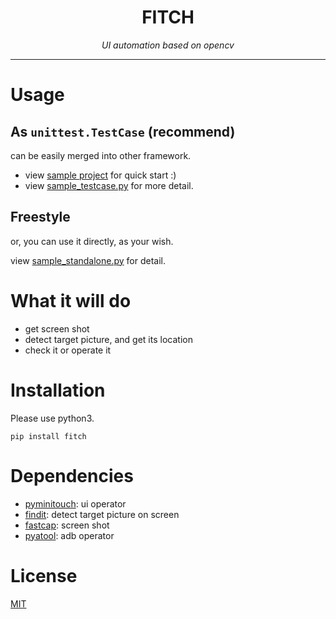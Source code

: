 <h1 align="center">FITCH</h1>
<p align="center">
    <em>UI automation based on opencv</em>
</p>

---

# Usage

## As `unittest.TestCase` (recommend)

can be easily merged into other framework.

- view [sample project](sample) for quick start :)
- view [sample_testcase.py](sample_testcase.py) for more detail.

## Freestyle

or, you can use it directly, as your wish.

view [sample_standalone.py](sample_standalone.py) for detail.

# What it will do

- get screen shot
- detect target picture, and get its location
- check it or operate it

# Installation

Please use python3.

```
pip install fitch
```

# Dependencies

- [pyminitouch](https://github.com/williamfzc/pyminitouch): ui operator
- [findit](https://github.com/williamfzc/findit): detect target picture on screen
- [fastcap](https://github.com/williamfzc/fastcap): screen shot
- [pyatool](https://github.com/williamfzc/pyatool): adb operator

# License

[MIT](LICENSE)

